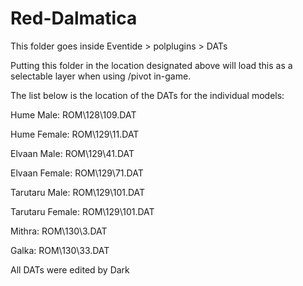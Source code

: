 # Red-Dalmatica

This folder goes inside Eventide > polplugins > DATs

Putting this folder in the location designated above will load this as a selectable layer when using /pivot in-game.

The list below is the location of the DATs for the individual models:


Hume Male: ROM\128\109.DAT

Hume Female: ROM\129\11.DAT

Elvaan Male: ROM\129\41.DAT

Elvaan Female: ROM\129\71.DAT

Tarutaru Male: ROM\129\101.DAT

Tarutaru Female: ROM\129\101.DAT

Mithra: ROM\130\3.DAT

Galka: ROM\130\33.DAT


All DATs were edited by Dark
